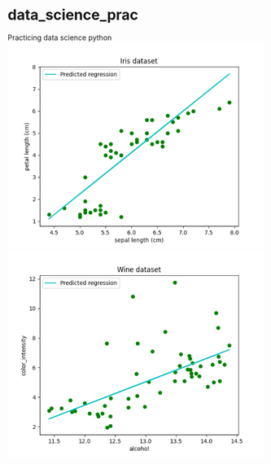 # data_science_prac
Practicing data science python
![](Iris_Linear_Regression.png)
![](wine_Linear_Regression.png)

